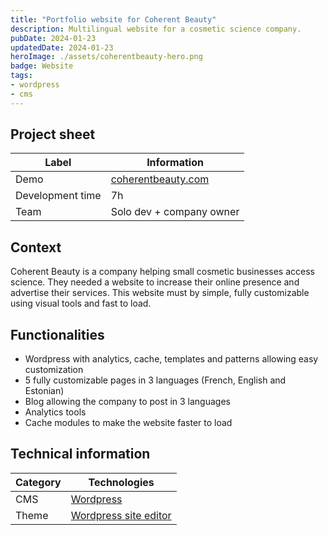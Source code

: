 ```yaml
---
title: "Portfolio website for Coherent Beauty"
description: Multilingual website for a cosmetic science company.
pubDate: 2024-01-23
updatedDate: 2024-01-23
heroImage: ./assets/coherentbeauty-hero.png
badge: Website
tags:
- wordpress
- cms
---
```


## Project sheet

| Label | Information |
| --- | --- |
| Demo | [coherentbeauty.com](https://coherentbeauty.com) |
| Development time | 7h |
| Team | Solo dev + company owner |

## Context

Coherent Beauty is a company helping small cosmetic businesses access science.
They needed a website to increase their online presence and advertise their services.
This website must by simple, fully customizable using visual tools and fast to load.

## Functionalities

- Wordpress with analytics, cache, templates and patterns allowing easy customization
- 5 fully customizable pages in 3 languages (French, English and Estonian)
- Blog allowing the company to post in 3 languages
- Analytics tools
- Cache modules to make the website faster to load

## Technical information

| Category | Technologies |
| --- | --- |
| CMS | [Wordpress](https://wordpress.org/)|
| Theme | [Wordpress site editor](https://wordpress.org/documentation/article/site-editor/) |
